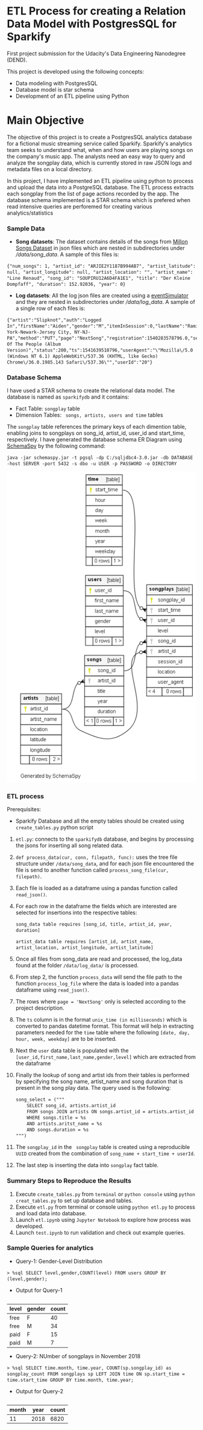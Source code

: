 # ETL Process for creating a Relation Data Model with PostgresSQL for Sparkify

First project submission for the Udacity's Data Engineering Nanodegree (DEND).

This project is developed using the following concepts:

- Data modeling with PostgresSQL
- Database model is star schema 
- Development of an ETL pipeline using Python

# Main Objective

The objective of this project is to create a PostgresSQL analytics database for a fictional music streaming service called Sparkify. Sparkify's analytics team seeks to understand what, when and how users are playing songs on the company's music app. The analysts need an easy way to query and analyze the songplay data, which is currently stored in raw JSON logs and metadata files on a local directory.

In this project, I have implemented an ETL pipeline using python to process and upload the data into a PostgreSQL database. The ETL process extracts each songplay from the list of page actions recorded by the app. The database schema implemented is a STAR schema which is prefered when read intensive queries are perforemed for creating various analytics/statistics

### Sample Data
- **Song datasets**: The dataset contains  details of the songs from [Millon Songs Dataset](http://millionsongdataset.com/) in json files which are nested in subdirectories under */data/song_data*. A sample of this files is:

```
{"num_songs": 1, "artist_id": "ARJIE2Y1187B994AB7", "artist_latitude": null, "artist_longitude": null, "artist_location": "", "artist_name": "Line Renaud", "song_id": "SOUPIRU12A6D4FA1E1", "title": "Der Kleine Dompfaff", "duration": 152.92036, "year": 0}
```

- **Log datasets**: All the log json files are created using a [eventSimulator](https://github.com/Interana/eventsim) and they are nested in subdirectories under */data/log_data*. A sample of a single row of each files is:

```
{"artist":"Slipknot","auth":"Logged In","firstName":"Aiden","gender":"M","itemInSession":0,"lastName":"Ramirez","length":192.57424,"level":"paid","location":"New York-Newark-Jersey City, NY-NJ-PA","method":"PUT","page":"NextSong","registration":1540283578796.0,"sessionId":19,"song":"Opium Of The People (Album Version)","status":200,"ts":1541639510796,"userAgent":"\"Mozilla\/5.0 (Windows NT 6.1) AppleWebKit\/537.36 (KHTML, like Gecko) Chrome\/36.0.1985.143 Safari\/537.36\"","userId":"20"}
```


### Database Schema

I have used a STAR schema to create the relational data model. The database is named as ```sparkifydb``` and it contains:

- Fact Table: ```songplay``` table
- Dimension Tables: ``` songs, artists, users and time``` tables

The ```songplay``` table references the primary keys of each dimention table, enabling joins to songplays on song_id, artist_id, user_id and start_time, respectively. I have generated the database schema ER Diagram using [SchemaSpy](http://schemaspy.org/) by the following command:

```
java -jar schemaspy.jar -t pgsql -dp C:/sqljdbc4-3.0.jar -db DATABASE -host SERVER -port 5432 -s dbo -u USER -p PASSWORD -o DIRECTORY
```

![SparkifyDB Schema](schema.PNG)


### ETL process

Prerequisites: 
- Sparkify Database and all the empty tables should be created using ```create_tables.py``` python script

1. ```etl.py```: connects to the ```sparkifydb``` database, and begins by processing the jsons for inserting all song related data.

2. ```def process_data(cur, conn, filepath, func):``` uses the tree file structure under ```/data/song_data```, and for each json file encountered the file is send to another function called ```process_song_file(cur, filepath)```.

3. Each file is loaded as a dataframe using a pandas function called ```read_json()```.

4. For each row in the dataframe the fields which are interested are selected for insertions into the respective tables:
    
    ```
    song_data table requires [song_id, title, artist_id, year, duration]
    ```
    ```
    artist_data table requires [artist_id, artist_name, artist_location, artist_longitude, artist_latitude]
    ```

5. Once all files from song_data are read and processed, the log_data found at the folder ```/data/log_data/``` is processed.

6. From step 2, the function ```process_data``` will send the file path to the function ```process_log_file``` where the data is loaded into a pandas dataframe using ```read_json()```.

7. The rows where ```page = 'NextSong'``` only is selected according to the project description.

8. The ```ts``` column is in the format ```unix_time (in milliseconds)```  which is converted to pandas datetime format. This format will help in extracting parameters needed for the ```time``` table where the following ```[date, day, hour, week, weekday]``` are to be inserted.

10. Next the ```user``` data table is populated with the ```[user_id,first_name,last_name,gender,level]``` which are extracted from the dataframe

11. Finally the lookup of song and artist ids from their tables is performed by specifying the song name, artist_name and song duration that is present in the song play data. The query used is the following:
    ```
    song_select = ("""
        SELECT song_id, artists.artist_id
        FROM songs JOIN artists ON songs.artist_id = artists.artist_id
        WHERE songs.title = %s
        AND artists.aritst_name = %s
        AND songs.duration = %s
    """)
    ```
12. The ```songplay_id``` in the ``` songplay``` table is created using a reproducible ```UUID``` created from the combination of ```song_name + start_time + userId```.

13. The last step is inserting the data into ```songplay``` fact table.


### Summary Steps to Reproduce the Results

1. Execute ```create_tables.py``` from ```terminal``` or ```python console``` using ``` python creat_tables.py ``` to set up database and tables.
2. Execute ```etl.py``` from terminal or console using ```python etl.py``` to process and load data into database.
3. Launch ```etl.ipynb``` using ```Jupyter Notebook``` to explore how process was developed.
4. Launch ```test.ipynb``` to run validation and check out example queries.


### Sample Queries for analytics

- Query-1: Gender-Level Distribution

~~~ mysql
> %sql SELECT level,gender,COUNT(level) FROM users GROUP BY (level,gender);
~~~

- Output for Query-1
```
```
| level | gender| count  |
|-------|-------|--------|
| free  | F     |  40    |
| free  | M     |  34    |
| paid  | F     |  15    |
| paid  | M     |  7     |


- Query-2: NUmber of songplays in November 2018

~~~ mysql
> %sql SELECT time.month, time.year, COUNT(sp.songplay_id) as songplay_count FROM songplays sp LEFT JOIN time ON sp.start_time = time.start_time GROUP BY time.month, time.year;
~~~

- Output for Query-2
```
```

| month | year  | count  |
|-------|-------|--------|
| 11    | 2018  |  6820  |